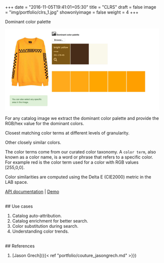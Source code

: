 +++
date = "2016-11-05T19:41:01+05:30"
title = "CLRS"
draft = false
image = "img/portfolio/clrs_1.jpg"
showonlyimage = false
weight = 4
+++

Dominant color palette
<!--more-->

<img src="/img/portfolio/clrs_2.jpg" width="600">

For any catalog image we extract the dominant color palette and provide the RGB/hex value for the dominant colors.

Closest matching color terms at different levels of granularity.

Other closely similar colors.

The color terms come from our curated color taxonomy. A `color term`, also known as a color name, is a word or phrase that refers to a specific color. For example red is the color term used for a color with RGB values [255,0,0]. 

Color similarities are computed using the Delta E (CIE2000) metric in the LAB space.

[API documentation](https://cognitivefashion.github.io/slate/#colors) | [Demo](http://cfdemosflagship.mybluemix.net/)

</br>
## Use cases

1. Catalog auto-attribution.
2. Catalog enrichment for better search.
3. Color substitution during search.
4. Understanding color trends.

</br>
## References

1. [Jason Grech]({{< ref "portfolio/couture_jasongrech.md" >}}) 


